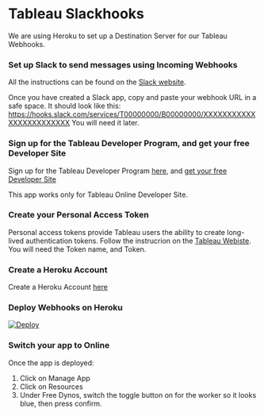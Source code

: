 # Tableau Slackhooks
We are using Heroku to set up a Destination Server for our Tableau Webhooks.

### Set up Slack to send messages using Incoming Webhooks
All the instructions can be found on the [Slack website](https://api.slack.com/messaging/webhooks).

Once you have created a Slack app, copy and paste your webhook URL in a safe space. It should look like this: https://hooks.slack.com/services/T00000000/B00000000/XXXXXXXXXXXXXXXXXXXXXXXX You will need it later.

### Sign up for the Tableau Developer Program, and get your free Developer Site
Sign up for the Tableau Developer Program [here](https://www.tableau.com/developer), and [get your free Developer Site](https://www.tableau.com/developer/get-site)

This app works only for Tableau Online Developer Site.

### Create your Personal Access Token
Personal access tokens provide Tableau users the ability to create long-lived authentication tokens. Follow the instrucrion on the [Tableau Webiste](https://help.tableau.com/current/server/en-us/security_personal_access_tokens.htm). You will need the Token name, and Token.

### Create a Heroku Account 
Create a Heroku Account [here](https://signup.heroku.com/)

### Deploy Webhooks on Heroku
[![Deploy](https://www.herokucdn.com/deploy/button.svg)](https://heroku.com/deploy)

### Switch your app to Online
Once the app is deployed:
1. Click on Manage App
2. Click on Resources
3. Under Free Dynos, switch the toggle button on for the worker so it looks blue, then press confirm.




